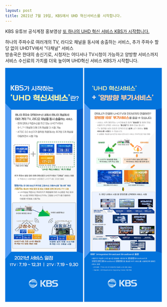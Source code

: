 ```yaml
---
layout: post
title: 2021년 7월 19일, KBS에서 UHD 혁신서비스를 시작합니다.
---
```


KBS 유튜브 공식계정 홍보영상 [또 하나의 UHD 혁신 서비스 KBS가 시작합니다.](https://youtu.be/OE92X3yupd0)

하나의 주파수로 여러개의 TV, 라디오 채널을 동시에 송출하는 서비스,
추가 주파수 할당 없이 UHDTV에서 "다채널" 서비스  
방송국은 한대의 송신기로, 시청자는 어디서나 TV시청이 가능하고 양방향 서비스까지 
서비스 수신료의 가치를 더욱 높이며 UHD혁신 서비스 KBS가 시작합니다.


![그림](/images/UHD_MMS_MOBILE.jpg)
